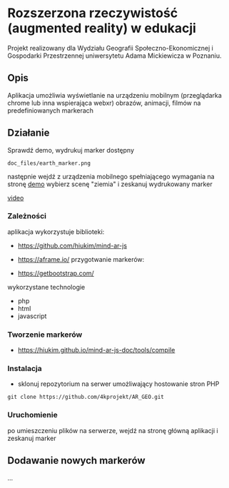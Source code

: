 # Rozszerzona rzeczywistość (augmented reality) w edukacji

Projekt realizowany dla Wydziału Geografii Społeczno-Ekonomicznej i Gospodarki Przestrzennej uniwersytetu Adama Mickiewicza w Poznaniu. 

## Opis

Aplikacja umożliwia wyświetlanie na urządzeniu mobilnym (przeglądarka chrome lub inna wspierająca webxr) obrazów, animacji, filmów na predefiniowanych markerach

## Działanie

Sprawdź demo, wydrukuj marker dostępny 
```
doc_files/earth_marker.png
```
następnie wejdź z urządzenia mobilnego spełniającego wymagania na stronę [demo](https://4kprojekt.home.pl/ar_demo/) wybierz scenę "ziemia" i zeskanuj wydrukowany marker


[video](https://4kprojekt.home.pl/ar_demo/doc_files/demo.mp4)

### Zależności

aplikacja wykorzystuje biblioteki:
* https://github.com/hiukim/mind-ar-js
* https://aframe.io/
przygotwanie markerów:

* https://getbootstrap.com/

wykorzystane technologie
* php
* html
* javascript

### Tworzenie markerów

* https://hiukim.github.io/mind-ar-js-doc/tools/compile

### Instalacja

* sklonuj repozytorium na serwer umożliwający hostowanie stron PHP
```
git clone https://github.com/4kprojekt/AR_GEO.git
```
### Uruchomienie

po umieszczeniu plików na serwerze, wejdź na stronę główną aplikacji i zeskanuj marker

## Dodawanie nowych markerów

...

